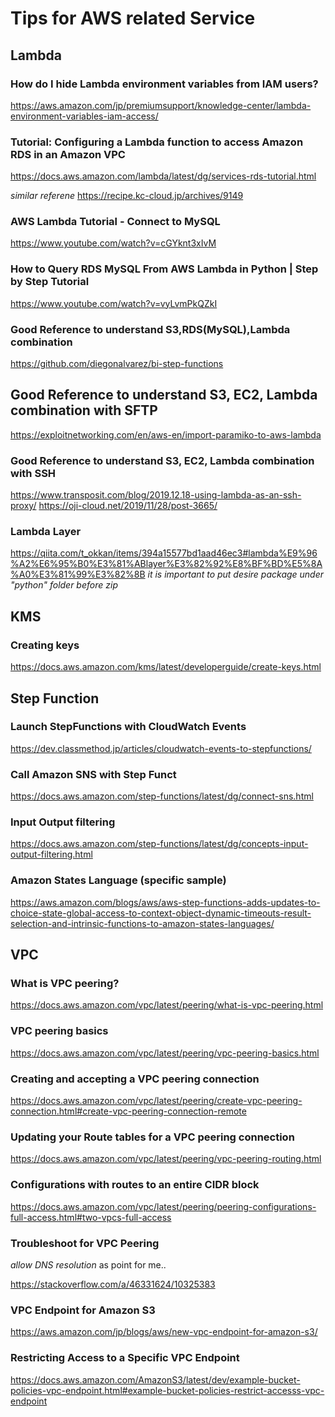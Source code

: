 # Tips for AWS related Service

## Lambda

### How do I hide Lambda environment variables from IAM users?
https://aws.amazon.com/jp/premiumsupport/knowledge-center/lambda-environment-variables-iam-access/


### Tutorial: Configuring a Lambda function to access Amazon RDS in an Amazon VPC
https://docs.aws.amazon.com/lambda/latest/dg/services-rds-tutorial.html

_similar referene_
https://recipe.kc-cloud.jp/archives/9149

### AWS Lambda Tutorial - Connect to MySQL
https://www.youtube.com/watch?v=cGYknt3xIvM

### How to Query RDS MySQL From AWS Lambda in Python | Step by Step Tutorial
https://www.youtube.com/watch?v=vyLvmPkQZkI

### Good Reference to understand S3,RDS(MySQL),Lambda combination
https://github.com/diegonalvarez/bi-step-functions

## Good Reference to understand S3, EC2, Lambda combination with SFTP
https://exploitnetworking.com/en/aws-en/import-paramiko-to-aws-lambda

### Good Reference to understand S3, EC2, Lambda combination with SSH
https://www.transposit.com/blog/2019.12.18-using-lambda-as-an-ssh-proxy/
https://oji-cloud.net/2019/11/28/post-3665/

### Lambda Layer
https://qiita.com/t_okkan/items/394a15577bd1aad46ec3#lambda%E9%96%A2%E6%95%B0%E3%81%ABlayer%E3%82%92%E8%BF%BD%E5%8A%A0%E3%81%99%E3%82%8B
_it is important to put desire package under "python" folder before zip_

## KMS
### Creating keys
https://docs.aws.amazon.com/kms/latest/developerguide/create-keys.html

## Step Function

### Launch StepFunctions with CloudWatch Events
https://dev.classmethod.jp/articles/cloudwatch-events-to-stepfunctions/

### Call Amazon SNS with Step Funct
https://docs.aws.amazon.com/step-functions/latest/dg/connect-sns.html

### Input Output filtering
https://docs.aws.amazon.com/step-functions/latest/dg/concepts-input-output-filtering.html

### Amazon States Language (specific sample)
https://aws.amazon.com/blogs/aws/aws-step-functions-adds-updates-to-choice-state-global-access-to-context-object-dynamic-timeouts-result-selection-and-intrinsic-functions-to-amazon-states-languages/

## VPC

### What is VPC peering?
https://docs.aws.amazon.com/vpc/latest/peering/what-is-vpc-peering.html

### VPC peering basics
https://docs.aws.amazon.com/vpc/latest/peering/vpc-peering-basics.html

### Creating and accepting a VPC peering connection
https://docs.aws.amazon.com/vpc/latest/peering/create-vpc-peering-connection.html#create-vpc-peering-connection-remote

### Updating your Route tables for a VPC peering connection
https://docs.aws.amazon.com/vpc/latest/peering/vpc-peering-routing.html

### Configurations with routes to an entire CIDR block
https://docs.aws.amazon.com/vpc/latest/peering/peering-configurations-full-access.html#two-vpcs-full-access


### Troubleshoot for VPC Peering
_allow DNS resolution_ as point for me..

https://stackoverflow.com/a/46331624/10325383

### VPC Endpoint for Amazon S3
https://aws.amazon.com/jp/blogs/aws/new-vpc-endpoint-for-amazon-s3/

### Restricting Access to a Specific VPC Endpoint
https://docs.aws.amazon.com/AmazonS3/latest/dev/example-bucket-policies-vpc-endpoint.html#example-bucket-policies-restrict-accesss-vpc-endpoint